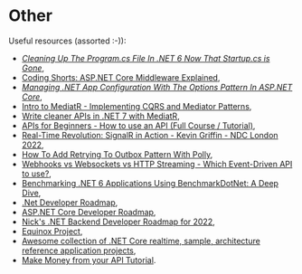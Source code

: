 # Other

Useful resources (assorted :-)):

- _[Cleaning Up The Program.cs File In .NET 6 Now That Startup.cs is Gone](https://youtu.be/rhydGmLxfjQ)_,
- [Coding Shorts: ASP.NET Core Middleware Explained](https://youtu.be/TqCshF0o0nE),
- _[Managing .NET App Configuration With The Options Pattern In ASP.NET Core](https://youtu.be/wxYt0motww0)_,
- [Intro to MediatR - Implementing CQRS and Mediator Patterns](https://youtu.be/yozD5Tnd8nw),
- [Write cleaner APIs in .NET 7 with MediatR](https://youtu.be/euUg_IHo7-s),
- [APIs for Beginners - How to use an API (Full Course / Tutorial)](https://youtu.be/GZvSYJDk-us),
- [Real-Time Revolution: SignalR in Action - Kevin Griffin - NDC London 2022](https://youtu.be/wOq9meKcdlw),
- [How To Add Retrying To Outbox Pattern With Polly](https://youtu.be/xajVttkZntU),
- [Webhooks vs Websockets vs HTTP Streaming - Which Event-Driven API to use?](https://youtu.be/6RvlKYgRFYQ),
- [Benchmarking .NET 6 Applications Using BenchmarkDotNet: A Deep Dive](https://www.codemag.com/Article/2209061/Benchmarking-.NET-6-Applications-Using-BenchmarkDotNet-A-Deep-Dive),
- [.Net Developer Roadmap](https://github.com/phongnguyend/Practical.NET),
- [ASP.NET Core Developer Roadmap](https://github.com/MoienTajik/AspNetCore-Developer-Roadmap),
- [Nick's .NET Backend Developer Roadmap for 2022](https://github.com/Elfocrash/.NET-Backend-Developer-Roadmap),
- [Equinox Project](https://github.com/EduardoPires/EquinoxProject),
- [Awesome collection of .NET Core realtime, sample, architecture reference application projects](https://github.com/bharatdwarkani/awesome-dotnet-core-applications),
- [Make Money from your API Tutorial](https://youtu.be/MbqSMgMAzxU).
